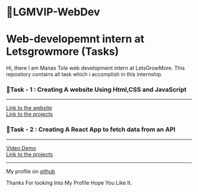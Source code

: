 # 🎯LGMVIP-WebDev
<h1>Web-developemnt intern at  Letsgrowmore (Tasks)</h1>
<p>
Hi, there I am Manas Tole web development intern at LetsGrowMore.
This repository  contains all  task  which  i accomplish in this internship.
</p>

<h3>🎯Task - 1 : Creating  A website Using Html,CSS and JavaScript</h3> 
<hr/>
<a href="https://goofy-bardeen-81ee5e.netlify.app/">Link to the website</a>
<br/>
<a href="https://github.com/Shubham56-droid/LGMVIP-WebDev/tree/main/Task-1">Link to the projects</a>
<br/>
<h3>🎯Task - 2 : Creating A React App to fetch data from an API </h3> 
<hr/>
<a href="https://www.linkedin.com/posts/manas-tole-ab05b1197_connections-task2-activity-6891242752860913664-RS-I?utm_source=linkedin_share&utm_medium=member_desktop_web">Video Demo</a>
<br/>
<a href="https://github.com/manastole03/LGMVIP-Web-Development/tree/main/Task%202">Link to the projects</a>
<hr/>
My profile on <a href="https://github.com/manastole03">github</a>

<p>Thanks For looking Into My Profile Hope You Like It.</p>
